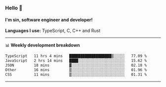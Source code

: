 ### Hello 👋
#### I'm sin, software engineer and developer!

**Languages I use:** TypeScript, C, C++ and Rust

---
📊 **Weekly development breakdown**

<!--START_SECTION:waka-->

```txt
TypeScript   11 hrs 4 mins   ███████████████████▒░░░░░   77.09 %
JavaScript   2 hrs 14 mins   ████░░░░░░░░░░░░░░░░░░░░░   15.62 %
JSON         18 mins         ▓░░░░░░░░░░░░░░░░░░░░░░░░   02.18 %
Other        16 mins         ▒░░░░░░░░░░░░░░░░░░░░░░░░   01.96 %
CSS          11 mins         ▒░░░░░░░░░░░░░░░░░░░░░░░░   01.31 %
```

<!--END_SECTION:waka-->

---
